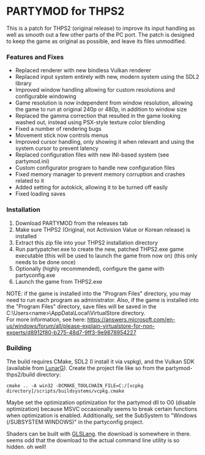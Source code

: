 # PARTYMOD for THPS2
This is a patch for THPS2 (original release) to improve its input handling as well as smooth out a few other parts of the PC port.
The patch is designed to keep the game as original as possible, and leave its files unmodified.

### Features and Fixes
* Replaced renderer with new bindless Vulkan renderer
* Replaced input system entirely with new, modern system using the SDL2 library
* Improved window handling allowing for custom resolutions and configurable windowing
* Game resolution is now independent from window resolution, allowing the game to run at original 240p or 480p, in addition to window size
* Replaced the gamma correction that resulted in the game looking washed out, instead using PSX-style texture color blending
* Fixed a number of rendering bugs
* Movement stick now controls menus
* Improved cursor handling, only showing it when relevant and using the system cursor to prevent latency
* Replaced configuration files with new INI-based system (see partymod.ini)
* Custom configurator program to handle new configuration files
* Fixed memory manager to prevent memory corruption and crashes related to it
* Added setting for autokick, allowing it to be turned off easily
* Fixed loading saves

### Installation
1. Download PARTYMOD from the releases tab
2. Make sure THPS2 (Original, not Activision Value or Korean release) is installed
3. Extract this zip file into your THPS2 installation directory
4. Run partypatcher.exe to create the new, patched THPS2.exe game executable (this will be used to launch the game from now on) (this only needs to be done once)
5. Optionally (highly recommended), configure the game with partyconfig.exe
6. Launch the game from THPS2.exe

NOTE: if the game is installed into the "Program Files" directory, you may need to run each program as administrator. 
Also, if the game is installed into the "Program Files" directory, save files will be saved in the C:\Users\<name>\AppData\Local\VirtualStore directory.  
For more information, see here: https://answers.microsoft.com/en-us/windows/forum/all/please-explain-virtualstore-for-non-experts/d8912f80-b275-48d7-9ff3-9e9878954227

### Building
The build requires CMake, SDL2 (I install it via vspkg), and the Vulkan SDK (available from [LunarG](https://www.lunarg.com/vulkan-sdk/)).  Create the project file like so from the partymod-thps2/build directory:
```
cmake .. -A win32 -DCMAKE_TOOLCHAIN_FILE=C:/[vcpkg directory]/scripts/buildsystems/vcpkg.cmake
```

Maybe set the optimization optimization for the partymod dll to O0 (disable optimization) because MSVC occasionally seems to break certain functions when optimization is enabled.
Additionally, set the SubSystem to "Windows (/SUBSYSTEM:WINDOWS)" in the partyconfig project.

Shaders can be built with [GLSLang](https://github.com/KhronosGroup/glslang). the download is somewhere in there. seems odd that the download to the actual command line utility is so hidden. oh well!
